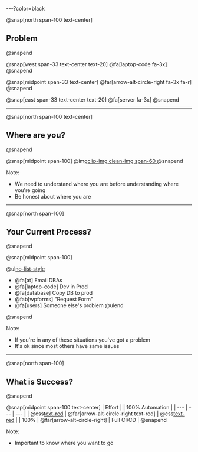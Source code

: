 ---?color=black

@snap[north span-100 text-center]
## Problem
@snapend

@snap[west span-33 text-center text-20]
@fa[laptop-code fa-3x]
@snapend

@snap[midpoint span-33 text-center]
@far[arrow-alt-circle-right fa-3x fa-r]
@snapend

@snap[east span-33 text-center text-20]
@fa[server fa-3x]
@snapend

---

@snap[north span-100 text-center]
## Where are you?
@snapend


@snap[midpoint span-100]
@img[clip-img clean-img span-60 ](assets/img/map-small.jpg)
@snapend


Note:
- We need to understand where you are before understanding where you're going
- Be honest about where you are
  
---

@snap[north span-100]
## Your Current Process?
@snapend

@snap[midpoint span-100]

@ul[no-list-style](true)
- @fa[at] Email DBAs
- @fa[laptop-code] Dev in Prod
- @fa[database] Copy DB to prod
- @fab[wpforms] "Request Form"
- @fa[users] Someone else's problem
@ulend

@snapend


Note:
- If you're in any of these situations you've got a problem
- It's ok since most others have same issues


---

@snap[north span-100]
## What is Success?
@snapend

@snap[midpoint span-100 text-center]
| Effort | | 100% Automation |
| --- | --- | --- |
| @css[text-red](20%) | @far[arrow-alt-circle-right text-red] | @css[text-red](80%) |
| 100% | @far[arrow-alt-circle-right] | Full CI/CD |
@snapend


Note:
  - Important to know where you want to go